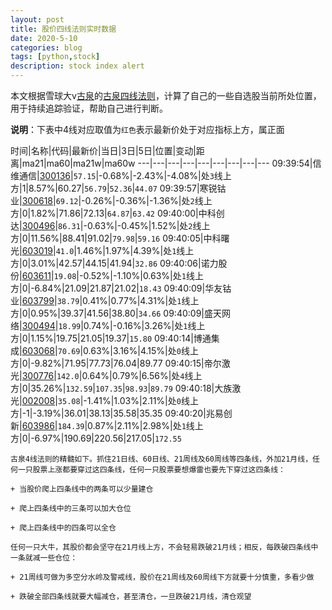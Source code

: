 ```yaml
---
layout: post
title: 股价四线法则实时数据
date: 2020-5-10
categories: blog
tags: [python,stock]
description: stock index alert
---
```



本文根据雪球大v[古泉](https://xueqiu.com/u/7148646888)的[古泉四线法则](https://xueqiu.com/7148646888/130498192)，计算了自己的一些自选股当前所处位置，用于持续追踪验证，帮助自己进行判断。

**说明**：下表中4线对应取值为`红色`表示最新价处于对应指标上方，属正面

时间|名称|代码|最新价|当日|3日|5日|位置|变动|距离|ma21|ma60|ma21w|ma60w
---|---|---|---|---|---|---|---|---
09:39:54|信维通信|[300136](https://xueqiu.com/S/SZ300136)|`57.15`|-0.68%|-2.43%|-4.08%|处`3`线上方|1|8.57%|60.27|`56.79`|`52.36`|`44.07`
09:39:57|寒锐钴业|[300618](https://xueqiu.com/S/SZ300618)|`69.12`|-0.26%|-0.36%|-1.36%|处`2`线上方|0|1.82%|71.86|72.13|`64.87`|`63.42`
09:40:00|中科创达|[300496](https://xueqiu.com/S/SZ300496)|`86.31`|-0.63%|-0.45%|1.52%|处`2`线上方|0|11.56%|88.41|91.02|`79.98`|`59.16`
09:40:05|中科曙光|[603019](https://xueqiu.com/S/SH603019)|`41.0`|1.46%|1.97%|4.39%|处`1`线上方|0|3.01%|42.57|44.15|41.94|`32.86`
09:40:06|诺力股份|[603611](https://xueqiu.com/S/SH603611)|`19.08`|-0.52%|-1.10%|0.63%|处`1`线上方|0|-6.84%|21.09|21.87|21.02|`18.43`
09:40:09|华友钴业|[603799](https://xueqiu.com/S/SH603799)|`38.79`|0.41%|0.77%|4.31%|处`1`线上方|0|0.95%|39.37|41.56|38.80|`34.66`
09:40:09|盛天网络|[300494](https://xueqiu.com/S/SZ300494)|`18.99`|0.74%|-0.16%|3.26%|处`1`线上方|0|1.15%|19.75|21.05|19.37|`15.80`
09:40:14|博通集成|[603068](https://xueqiu.com/S/SH603068)|`70.69`|0.63%|3.16%|4.15%|处`0`线上方|0|-9.82%|71.95|77.73|76.04|89.77
09:40:15|帝尔激光|[300776](https://xueqiu.com/S/SZ300776)|`142.0`|0.64%|0.79%|6.56%|处`4`线上方|0|35.26%|`132.59`|`107.35`|`98.93`|`89.79`
09:40:18|大族激光|[002008](https://xueqiu.com/S/SZ002008)|`35.08`|-1.41%|1.03%|2.11%|处`0`线上方|-1|-3.19%|36.01|38.13|35.58|35.35
09:40:20|兆易创新|[603986](https://xueqiu.com/S/SH603986)|`184.39`|0.87%|2.11%|2.98%|处`1`线上方|0|-6.97%|190.69|220.56|217.05|`172.55`

```
古泉4线法则的精髓如下。抓住21日线、60日线、21周线及60周线等四条线，外加21月线，任何一只股票上涨都要穿过这四条线，任何一只股票要想爆雷也要先下穿过这四条线：

+ 当股价爬上四条线中的两条可以少量建仓

+ 爬上四条线中的三条可以加大仓位

+ 爬上四条线中的四条可以全仓

任何一只大牛，其股价都会坚守在21月线上方，不会轻易跌破21月线；相反，每跌破四条线中一条就减一些仓位：

+ 21周线可做为多空分水岭及警戒线，股价在21周线及60周线下方就要十分慎重，多看少做

+ 跌破全部四条线就要大幅减仓，甚至清仓，一旦跌破21月线，清仓观望
```